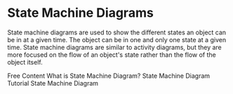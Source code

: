 # State Machine Diagrams

State machine diagrams are used to show the different states an object can be in at a given time. The object can be in one and only one state at a given time. State machine diagrams are similar to activity diagrams, but they are more focused on the flow of an object's state rather than the flow of the object itself.

<ResourceGroupTitle>Free Content</ResourceGroupTitle>
<BadgeLink colorScheme='yellow' badgeText='Read' href='https://www.visual-paradigm.com/guide/uml-unified-modeling-language/what-is-state-machine-diagram/'>What is State Machine Diagram?</BadgeLink>
<BadgeLink colorScheme='yellow' badgeText='Read' href='https://www.lucidchart.com/pages/uml-state-machine-diagram'>State Machine Diagram Tutorial</BadgeLink>
<BadgeLink colorScheme='yellow' badgeText='Read' href='https://www.sciencedirect.com/topics/computer-science/state-machine-diagram'>State Machine Diagram</BadgeLink>
